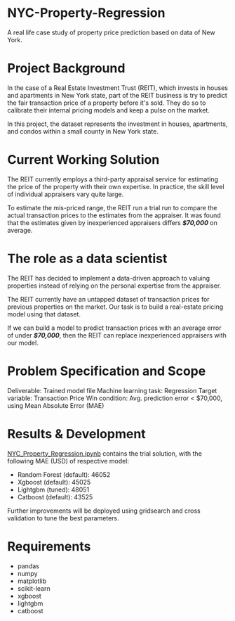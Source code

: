 # NYC-Property-Regression
A real life case study of property price prediction based on data of New York.

# Project Background

In the case of a Real Estate Investment Trust (REIT), which invests in houses and apartments in New York state, 
part of the REIT business is try to predict the fair transaction price of a property before it's sold.
They do so to calibrate their internal pricing models and keep a pulse on the market.

In this project, the dataset represents the investment in houses, apartments, and condos within a small county in New York state.

# Current Working Solution

The REIT currently employs a third-party appraisal service for estimating the price of the property with their own expertise. 
In practice, the skill level of individual appraisers vary quite large. 

To estimate the mis-priced range, the REIT run a trial run to compare the actual transaction prices to the estimates from the appraiser.
It was found that the estimates given by inexperienced appraisers differs ***$70,000*** on average.

# The role as a data scientist

The REIT has decided to implement a data-driven approach to valuing properties instead 
of relying on the personal expertise from the appraiser.

The REIT currently have an untapped dataset of transaction prices for previous properties on the market. 
Our task is to build a real-estate pricing model using that dataset.

If we can build a model to predict transaction prices with an average error of under ***$70,000***, 
then the REIT can replace inexperienced appraisers with our model.

# Problem Specification and Scope

Deliverable: Trained model file
Machine learning task: Regression
Target variable: Transaction Price
Win condition: Avg. prediction error < $70,000, using Mean Absolute Error (MAE)

# Results & Development

[NYC_Property_Regression.ipynb](https://github.com/jsrpy/NYC-Property-Regression/blob/master/NYC_Property_Regression.ipynb)
contains the trial solution, with the following MAE (USD) of respective model:

* Random Forest (default): 46052
* Xgboost (default): 45025
* Lightgbm (tuned): 48051
* Catboost (default): 43525

Further improvements will be deployed using gridsearch and cross validation to tune the best parameters.

# Requirements
* pandas
* numpy
* matplotlib
* scikit-learn
* xgboost
* lightgbm
* catboost
